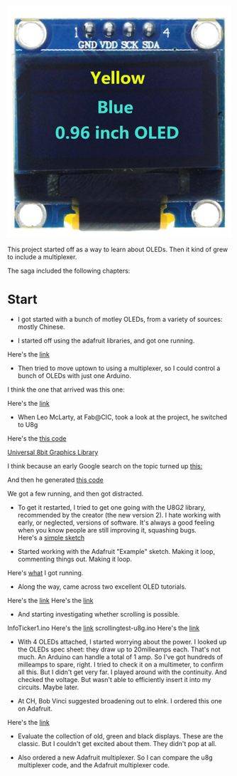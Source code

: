 ![Oleds](128x64blue&yellow.jpg)

This project started off as a way to learn about OLEDs. Then it kind of grew to include a multiplexer. 

The saga included the following chapters: 

# Start

* I got started with a bunch of motley OLEDs, from a variety of sources: mostly Chinese. 

* I started off using the adafruit libraries, and got one running. 

Here's the [link](ssd1306_128x32_i2c.ino)


* Then tried to move uptown to using a multiplexer, so I could control a bunch of OLEDs with just one Arduino. 

I think the one that arrived was this one: 



Here's the [link](https://learn.adafruit.com/adafruit-tca9548a-1-to-8-i2c-multiplexer-breakout)


* When Leo McLarty, at Fab@CIC, took a look at the project, he switched to U8g

Here's the [this code](LeoSketch6.ino)

[Universal 8bit Graphics Library](https://github.com/olikraus/u8g2/)



I think because an early Google search on the topic turned up [this:](https://www.brainy-bits.com/i2c-multiplexer-tca9548a/)



And then he generated [this code](LeoSketch6.ino) 

 
We got a few running, and then got distracted. 


* To get it restarted, I tried to get one going with the U8G*2* library, recommended by the creator (the new version 2). I hate working with early, or neglected, versions of software. It's always a good feeling when you know people are still improving it, squashing bugs.  
Here's a [simple sketch](HelloWorld-u8g2.ino)

* Started working with the Adafruit "Example" sketch. Making it loop, commenting things out. Making it loop.  

Here's [what](SS1306_128x64_12C_v6.ino) I got running. 

* Along the way, came across two excellent OLED tutorials. 

Here's the [link](lastminuteengineers-oled.ino)
Here's the [link](randomnerdtutorial-oled.ino)

* And starting investigating whether scrolling is possible. 

InfoTicker1.ino
Here's the [link](InfoTicker1.ino)
scrollingtest-u8g.ino
Here's the [link](scrollingtest-u8g.ino)



* With 4 OLEDs attached, I started worrying about the power. I looked up the OLEDs spec sheet: they draw up to 20milleamps each. That's not much. An Arduino can handle a total of 1 amp. So I've got hundreds of milleamps to spare, right. I tried to check it on a multimeter, to confirm all this. But I didn't get very far. I played around with the continuity. And checked the voltage. But wasn't able to efficiently insert it into my circuits. Maybe later. 

* At CH, Bob Vinci suggested broadening out to eInk. I ordered this one on Adafruit. 

Here's the [link](ssd1306_128x32_i2c.ino)

* Evaluate the collection of old, green and black displays. These are the classic. But I couldn't get excited about them. They didn't pop at all. 

* Also ordered a new Adafruit multiplexer. So I can compare the u8g multiplexer code, and the Adafruit multiplexer code. 

